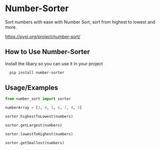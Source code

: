 
# Number-Sorter

Sort numbers with ease with Number Sort, sort from highest to lowest and more.

https://pypi.org/project/number-sort/




## How to Use Number-Sorter

Install the libary so you can use it in your project

```bash
  pip install number-sorter

```


## Usage/Examples

```python
from number_sort import sorter

numberArray = [3, 4, 5, 6, 7, 4, 5]

sorter.highestToLowest(numbers)

sorter.getLargest(numbers)

sorter.lowestToHighest(numbers)

sorter.getSmallest(numbers)
```

